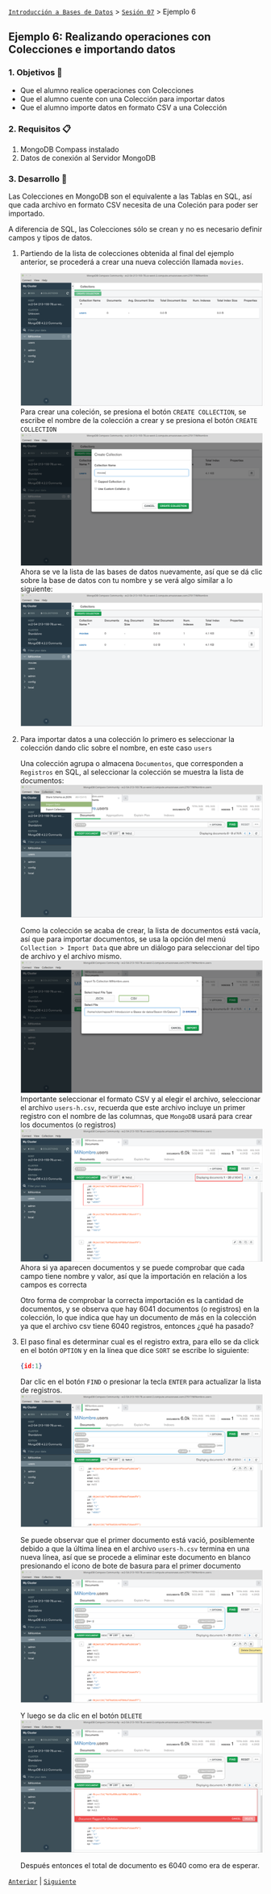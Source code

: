 [`Introducción a Bases de Datos`](../../Readme.md) > [`Sesión 07`](../Readme.md) > Ejemplo 6

## Ejemplo 6: Realizando operaciones con Colecciones e importando datos

### 1. Objetivos :dart:
- Que el alumno realice operaciones con Colecciones
- Que el alumno cuente con una Colección para importar datos
- Que el alumno importe datos en formato CSV a una Colección

### 2. Requisitos :clipboard:
1. MongoDB Compass instalado
1. Datos de conexión al Servidor MongoDB

### 3. Desarrollo :rocket:
Las Colecciones en MongoDB son el equivalente a las Tablas en SQL, así que cada archivo en formato CSV necesita de una Coleción para poder ser importado.

A diferencia de SQL, las Colecciones sólo se crean y no es necesario definir campos y tipos de datos.

1. Partiendo de la lista de colecciones obtenida al final del ejemplo anterior, se procederá a crear una nueva colección llamada `movies`.

   ![Lista de colecciones](imagenes/lista-colecciones-01.png)
   Para crear una coleción, se presiona el botón `CREATE COLLECTION`, se escribe el nombre de la colección a crear y se presiona el botón `CREATE COLLECTION`
   ![Creando una colección](imagenes/creando-coleccion.png)
   Ahora se ve la lista de las bases de datos nuevamente, así que se dá clic sobre la base de datos con tu nombre y se verá algo similar a lo siguiente:
   ![Lista de colecciones](imagenes/lista-colecciones-02.png)

1. Para importar datos a una colección lo primero es seleccionar la colección dando clic sobre el nombre, en este caso `users`

   Una colección agrupa o almacena `Documentos`, que corresponden a `Registros` en SQL, al seleccionar la colección se muestra la lista de documentos:
   ![Colección users](imagenes/coleccion-users.png)

   Como la colección se acaba de crear, la lista de documentos está vacía, así que para importar documentos, se usa la opción del menú `Collection > Import Data` que abre un diálogo para seleccionar del tipo de archivo y el archivo mismo.
   ![Importando datos csv](imagenes/importando-datos.png)
   Importante seleccionar el formato CSV y al elegir el archivo, seleccionar el archivo `users-h.csv`, recuerda que este archivo incluye un primer registro con el nombre de las columnas, que `MongoDB` usará para crear los documentos (o registros)
   ![Datos csv importados](imagenes/datos-importados.png)
   Ahora si ya aparecen documentos y se puede comprobar que cada campo tiene nombre y valor, así que la importación en relación a los campos es correcta

   Otro forma de comprobar la correcta importación es la cantidad de documentos, y se observa que hay 6041 documentos (o registros) en la colección, lo que indica que hay un documento de más en la colección ya que el archivo csv tiene 6040 registros, entonces ¿qué ha pasado?

1. El paso final es determinar cual es el registro extra, para ello se da click en el botón `OPTION` y en la línea que dice `SORT` se escribe lo siguiente:
   ```json
   {id:1}
   ```

   Dar clic en el botón `FIND` o presionar la tecla `ENTER` para actualizar la lista de registros.
   ![Documentos ordenados](imagenes/documentos-ordenados.png)

   Se puede observar que el primer documento está vació, posiblemente debido a que la última línea en el archivo `users-h.csv` termina en una nueva línea, así que se procede a eliminar este documento en blanco presionando el icono de bote de basura para el primer documento
   ![Eliminando documento](imagenes/eliminando-documento.png)

   Y luego se da clic en el botón `DELETE`
   ![Confirmando eliminar documanto](imagenes/eliminando-documento-confirmacion.png)

   Después entonces el total de documento es 6040 como era de esperar.

[`Anterior`](../Ejemplo-05/Readme.md) | [`Siguiente`](../Reto-03/Readme.md)      
